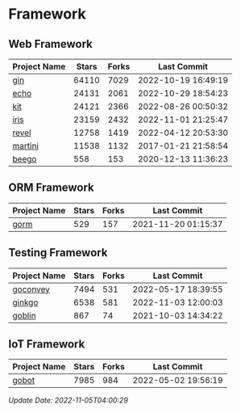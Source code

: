 # Framework

## Web Framework
| Project Name | Stars | Forks | Last Commit |
| ------------ | ----- | ----- | ----------- |
| [gin](https://github.com/gin-gonic/gin) | 64110 | 7029 | 2022-10-19 16:49:19 |
| [echo](https://github.com/labstack/echo) | 24131 | 2061 | 2022-10-29 18:54:23 |
| [kit](https://github.com/go-kit/kit) | 24121 | 2366 | 2022-08-26 00:50:32 |
| [iris](https://github.com/kataras/iris) | 23159 | 2432 | 2022-11-01 21:25:47 |
| [revel](https://github.com/revel/revel) | 12758 | 1419 | 2022-04-12 20:53:30 |
| [martini](https://github.com/go-martini/martini) | 11538 | 1132 | 2017-01-21 21:58:54 |
| [beego](https://github.com/astaxie/beego) | 558 | 153 | 2020-12-13 11:36:23 |

## ORM Framework
| Project Name | Stars | Forks | Last Commit |
| ------------ | ----- | ----- | ----------- |
| [gorm](https://github.com/jinzhu/gorm) | 529 | 157 | 2021-11-20 01:15:37 |

## Testing Framework
| Project Name | Stars | Forks | Last Commit |
| ------------ | ----- | ----- | ----------- |
| [goconvey](https://github.com/smartystreets/goconvey) | 7494 | 531 | 2022-05-17 18:39:55 |
| [ginkgo](https://github.com/onsi/ginkgo) | 6538 | 581 | 2022-11-03 12:00:03 |
| [goblin](https://github.com/franela/goblin) | 867 | 74 | 2021-10-03 14:34:22 |

## IoT Framework
| Project Name | Stars | Forks | Last Commit |
| ------------ | ----- | ----- | ----------- |
| [gobot](https://github.com/hybridgroup/gobot) | 7985 | 984 | 2022-05-02 19:56:19 |

*Update Date: 2022-11-05T04:00:29*